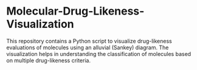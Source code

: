 # Molecular-Drug-Likeness-Visualization
This repository contains a Python script to visualize drug-likeness evaluations of molecules using an alluvial (Sankey) diagram. The visualization helps in understanding the classification of molecules based on multiple drug-likeness criteria.

